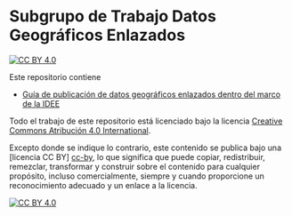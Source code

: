 # Subgrupo de Trabajo Datos Geográficos Enlazados

[![CC BY 4.0][cc-by-shield]][cc-by]

Este repositorio contiene

- [Guía de publicación de datos geográficos enlazados dentro del marco de la IDEE](Guia.md)

Todo el trabajo de este repositorio está licenciado bajo la licencia [Creative Commons Atribución 4.0 International][cc-by].

Excepto donde se indique lo contrario, este contenido se publica bajo una [licencia CC BY] [cc-by], lo que significa que puede copiar, redistribuir, remezclar, transformar y construir sobre el contenido para cualquier propósito, incluso comercialmente, siempre y cuando proporcione un reconocimiento adecuado y un enlace a la licencia.

[![CC BY 4.0][cc-by-image]][cc-by]

[cc-by]: http://creativecommons.org/licenses/by/4.0/
[cc-by-image]: https://i.creativecommons.org/l/by/4.0/88x31.png
[cc-by-shield]: https://img.shields.io/badge/License-CC%20BY%204.0-lightgrey.svg
